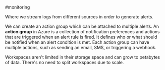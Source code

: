 #monitoring 

Where we stream logs from different sources in order to generate alerts.

We can create an action group which can be attached to multiple alerts.
An **action group** in Azure is a collection of notification preferences and actions that are triggered when an alert rule is fired. It defines who or what should be notified when an alert condition is met. Each action group can have multiple actions, such as sending an email, SMS, or triggering a webhook.

Workspaces aren't limited in their storage space and can grow to petabytes of data. There's no need to split workspaces due to scale.